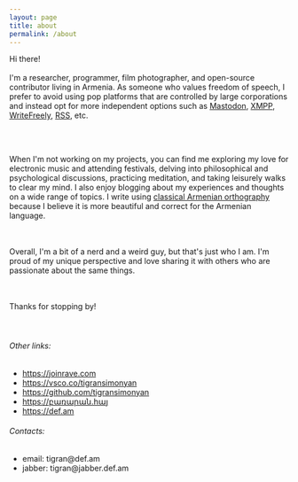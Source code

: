 ```yaml
---
layout: page
title: about
permalink: /about
---
```


<div class="py-5">
<div class="row justify-content-center">
<div class="col-sm-12 col-md-7 col-lg-6 col-xl-5 ">

<div class="about-me">
Hi there!
<br/><br/>
I'm a researcher, programmer, film photographer, and open-source contributor living in Armenia. As someone who values freedom of speech, I prefer to avoid using pop platforms that are controlled by large corporations and instead opt for more independent options such as <a href="https://joinmastodon.org/" target="_blank">Mastodon</a>, <a target="_blank" href="https://en.wikipedia.org/wiki/XMPP">XMPP</a>, <a target="_blank" href="https://writefreely.org/">WriteFreely</a>, <a target="_blank" href="https://en.wikipedia.org/wiki/RSS">RSS</a>, etc.

<br/><br/>

When I'm not working on my projects, you can find me exploring my love for electronic music and attending festivals, delving into philosophical and psychological discussions, practicing meditation, and taking leisurely walks to clear my mind. I also enjoy blogging about my experiences and thoughts on a wide range of topics. I write using <a href="https://en.wikipedia.org/wiki/Classical_Armenian_orthography" target="_blank">classical Armenian orthography</a> because I believe it is more beautiful and correct for the Armenian language.

<br/><br/>
Overall, I'm a bit of a nerd and a weird guy, but that's just who I am. I'm proud of my unique perspective and love sharing it with others who are passionate about the same things.

<br/><br/>
Thanks for stopping by!
<br/><br/><br/>

</div>

<h6>Other links:</h6>

<ul>
	<li>
		<a href="https://joinrave.com" target="_blank">https://joinrave.com</a>
	</li>
	<li>
		<a href="https://vsco.co/tigransimonyan" target="_blank">https://vsco.co/tigransimonyan</a>
	</li>
	<li>
		<a href="https://github.com/tigransimonyan" target="_blank">https://github.com/tigransimonyan</a>
	</li>
	<li>
		<a href="https://բառարան.հայ" target="_blank">https://բառարան.հայ</a>
	</li>	
	<li>
		<a href="https://def.am/" target="_blank">https://def.am</a>
	</li>
</ul>

<h6>Contacts:</h6>
<ul>
	<li>
		email: tigran@def.am
	</li>	
	<li>
		jabber: tigran@jabber.def.am
	</li>
</ul>

</div>
</div>

</div>
